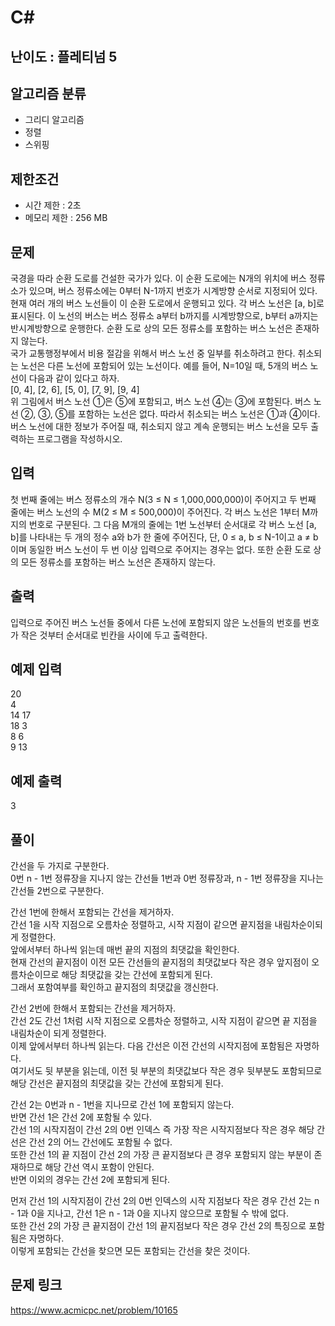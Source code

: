 # C#

## 난이도 : 플레티넘 5

## 알고리즘 분류
  - 그리디 알고리즘
  - 정렬
  - 스위핑

## 제한조건
  - 시간 제한 : 2초
  - 메모리 제한 : 256 MB

## 문제
국경을 따라 순환 도로를 건설한 국가가 있다. 이 순환 도로에는 N개의 위치에 버스 정류소가 있으며, 버스 정류소에는 0부터 N-1까지 번호가 시계방향 순서로 지정되어 있다. 현재 여러 개의 버스 노선들이 이 순환 도로에서 운행되고 있다. 각 버스 노선은 [a, b]로 표시된다. 이 노선의 버스는 버스 정류소 a부터 b까지를 시계방향으로, b부터 a까지는 반시계방향으로 운행한다. 순환 도로 상의 모든 정류소를 포함하는 버스 노선은 존재하지 않는다.<br/>
국가 교통행정부에서 비용 절감을 위해서 버스 노선 중 일부를 취소하려고 한다. 취소되는 노선은 다른 노선에 포함되어 있는 노선이다. 예를 들어, N=10일 때, 5개의 버스 노선이 다음과 같이 있다고 하자.<br/>
\[0, 4\], \[2, 6\], \[5, 0\], \[7, 9\], \[9, 4\]<br/>
위 그림에서 버스 노선 ①은 ⑤에 포함되고, 버스 노선 ④는 ③에 포함된다. 버스 노선 ②, ③, ⑤를 포함하는 노선은 없다. 따라서 취소되는 버스 노선은 ①과 ④이다.<br/>
버스 노선에 대한 정보가 주어질 때, 취소되지 않고 계속 운행되는 버스 노선을 모두 출력하는 프로그램을 작성하시오.<br/>


## 입력
첫 번째 줄에는 버스 정류소의 개수 N(3 ≤ N ≤ 1,000,000,000)이 주어지고 두 번째 줄에는 버스 노선의 수 M(2 ≤ M ≤ 500,000)이 주어진다. 각 버스 노선은 1부터 M까지의 번호로 구분된다. 그 다음 M개의 줄에는 1번 노선부터 순서대로 각 버스 노선 [a, b]를 나타내는 두 개의 정수 a와 b가 한 줄에 주어진다, 단, 0 ≤ a, b ≤ N-1이고 a ≠ b이며 동일한 버스 노선이 두 번 이상 입력으로 주어지는 경우는 없다. 또한 순환 도로 상의 모든 정류소를 포함하는 버스 노선은 존재하지 않는다.<br/>


## 출력
입력으로 주어진 버스 노선들 중에서 다른 노선에 포함되지 않은 노선들의 번호를 번호가 작은 것부터 순서대로 빈칸을 사이에 두고 출력한다.<br/>


## 예제 입력
20<br/>
4<br/>
14 17<br/>
18 3<br/>
8 6<br/>
9 13<br/>


## 예제 출력
3<br/>


## 풀이
간선을 두 가지로 구분한다.<br/>
0번 n - 1번 정류장을 지나지 않는 간선들 1번과 0번 정류장과, n - 1번 정류장을 지나는 간선들 2번으로 구분한다.<br/>


간선 1번에 한해서 포함되는 간선을 제거하자.<br/>
간선 1을 시작 지점으로 오름차순 정렬하고, 시작 지점이 같으면 끝지점을 내림차순이되게 정렬한다.<br/>
앞에서부터 하나씩 읽는데 매번 끝의 지점의 최댓값을 확인한다.<br/>
현재 간선의 끝지점이 이전 모든 간선들의 끝지점의 최댓값보다 작은 경우 앞지점이 오름차순이므로 해당 최댓값을 갖는 간선에 포함되게 된다.<br/>
그래서 포함여부를 확인하고 끝지점의 최댓값을 갱신한다.<br/>


간선 2번에 한해서 포함되는 간선을 제거하자.<br/>
간선 2도 간선 1처럼 시작 지점으로 오름차순 정렬하고, 시작 지점이 같으면 끝 지점을 내림차순이 되게 정렬한다.<br/>
이제 앞에서부터 하나씩 읽는다. 다음 간선은 이전 간선의 시작지점에 포함됨은 자명하다.<br/>
여기서도 뒷 부분을 읽는데, 이전 뒷 부분의 최댓값보다 작은 경우 뒷부분도 포함되므로 해당 간선은 끝지점의 최댓값을 갖는 간선에 포함되게 된다.<br/>


간선 2는 0번과 n - 1번을 지나므로 간선 1에 포함되지 않는다.<br/>
반면 간선 1은 간선 2에 포함될 수 있다.<br/>
간선 1의 시작지점이 간선 2의 0번 인덱스 즉 가장 작은 시작지점보다 작은 경우 해당 간선은 간선 2의 어느 간선에도 포함될 수 없다.<br/>
또한 간선 1의 끝 지점이 간선 2의 가장 큰 끝지점보다 큰 경우 포함되지 않는 부분이 존재하므로 해당 간선 역시 포함이 안된다.<br/>
반면 이외의 경우는 간선 2에 포함되게 된다.<br/>


먼저 간선 1의 시작지점이 간선 2의 0번 인덱스의 시작 지점보다 작은 경우 간선 2는 n - 1과 0을 지나고, 간선 1은 n - 1과 0을 지나지 않으므로 포함될 수 밖에 없다.<br/>
또한 간선 2의 가장 큰 끝지점이 간선 1의 끝지점보다 작은 경우 간선 2의 특징으로 포함됨은 자명하다.<br/>
이렇게 포함되는 간선을 찾으면 모든 포함되는 간선을 찾은 것이다.<br/>


## 문제 링크
https://www.acmicpc.net/problem/10165